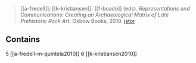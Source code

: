 
> [[a-fredell]]; [[k-kristiansen]]; [[f-boado]] (eds). *Representations and Communications: Creating an Archaeological Matrix of Late Prehistoric Rock Art*. Oxbow Books, 2010. [jstor](https://www.jstor.org/stable/j.ctt1cd0nrz)

## Contains
5 [[a-fredell-m-quintela2010]]
6 [[k-kristiansen2010]]